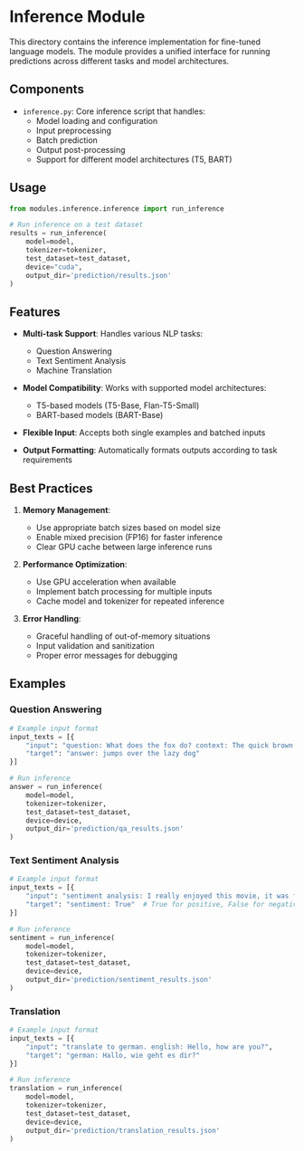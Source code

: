 # Inference Module

This directory contains the inference implementation for fine-tuned language models. The module provides a unified interface for running predictions across different tasks and model architectures.

## Components

- `inference.py`: Core inference script that handles:
  - Model loading and configuration
  - Input preprocessing
  - Batch prediction
  - Output post-processing
  - Support for different model architectures (T5, BART)

## Usage

```python
from modules.inference.inference import run_inference

# Run inference on a test dataset
results = run_inference(
    model=model,
    tokenizer=tokenizer,
    test_dataset=test_dataset,
    device="cuda",
    output_dir='prediction/results.json'
)
```

## Features

- **Multi-task Support**: Handles various NLP tasks:
  - Question Answering
  - Text Sentiment Analysis
  - Machine Translation

- **Model Compatibility**: Works with supported model architectures:
  - T5-based models (T5-Base, Flan-T5-Small)
  - BART-based models (BART-Base)

- **Flexible Input**: Accepts both single examples and batched inputs

- **Output Formatting**: Automatically formats outputs according to task requirements

## Best Practices

1. **Memory Management**:
   - Use appropriate batch sizes based on model size
   - Enable mixed precision (FP16) for faster inference
   - Clear GPU cache between large inference runs

2. **Performance Optimization**:
   - Use GPU acceleration when available
   - Implement batch processing for multiple inputs
   - Cache model and tokenizer for repeated inference

3. **Error Handling**:
   - Graceful handling of out-of-memory situations
   - Input validation and sanitization
   - Proper error messages for debugging

## Examples

### Question Answering
```python
# Example input format
input_texts = [{
    "input": "question: What does the fox do? context: The quick brown fox jumps over the lazy dog.",
    "target": "answer: jumps over the lazy dog"
}]

# Run inference
answer = run_inference(
    model=model,
    tokenizer=tokenizer,
    test_dataset=test_dataset,
    device=device,
    output_dir='prediction/qa_results.json'
)
```

### Text Sentiment Analysis
```python
# Example input format
input_texts = [{
    "input": "sentiment analysis: I really enjoyed this movie, it was fantastic!",
    "target": "sentiment: True"  # True for positive, False for negative
}]

# Run inference
sentiment = run_inference(
    model=model,
    tokenizer=tokenizer,
    test_dataset=test_dataset,
    device=device,
    output_dir='prediction/sentiment_results.json'
)
```

### Translation
```python
# Example input format
input_texts = [{
    "input": "translate to german. english: Hello, how are you?",
    "target": "german: Hallo, wie geht es dir?"
}]

# Run inference
translation = run_inference(
    model=model,
    tokenizer=tokenizer,
    test_dataset=test_dataset,
    device=device,
    output_dir='prediction/translation_results.json'
)
```